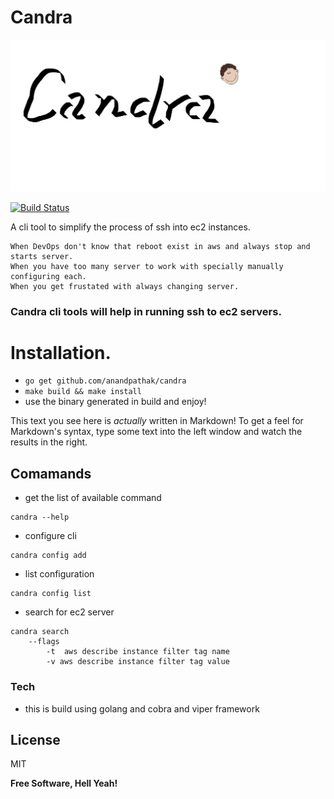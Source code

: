 # Candra

<img src="assets/logo.png">

[![Build Status](https://travis-ci.org/joemccann/dillinger.svg?branch=master)](https://travis-ci.org/joemccann/dillinger)


A cli tool to simplify the process of ssh into ec2 instances.

    When DevOps don't know that reboot exist in aws and always stop and starts server.
    When you have too many server to work with specially manually configuring each.
    When you get frustated with always changing server.

### Candra cli tools will help in running ssh to ec2 servers.


# Installation.

  -  `go get github.com/anandpathak/candra` 
  -  `make build && make install`
  - use the binary generated in build and enjoy!

This text you see here is *actually* written in Markdown! To get a feel for Markdown's syntax, type some text into the left window and watch the results in the right.

## Comamands
 - get the list of available command
```
candra --help
```
 - configure cli 
```
candra config add
```
 - list configuration 
```
candra config list
```
 - search for ec2 server 
```
candra search
    --flags 
        -t  aws describe instance filter tag name
        -v aws describe instance filter tag value
```

### Tech

 - this is build using golang and cobra and viper framework


License
----

MIT


**Free Software, Hell Yeah!**
